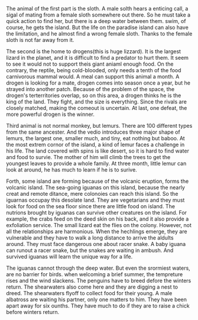 
<BlogInfo id="1077" title="1.15 托福生物背景学习Island" author="小格" pv=0 read_times=0 pre_cost_time="132" category="课外" tag_list="['']" create_time="2023.01.15 23:33:56.843186" update_time="2023.01.16 21:39:41" />



The animal of the first part is the sloth. A male solth hears a enticing call,
a sigal of mating from a female sloth somewhere out there. So he must take a
quick action to find her, but there is a deep water between them. swim, of
course, he gets the island. But the life on the paradise island can also have
the limitation, and he almost find a wrong female sloth. Thanks to the female
sloth is not far away from it.

The second is the home to drogens(this is huge lizzard). It is the largest
lizard in the planet, and it is difficult to find a predator to hurt them. It
seem to see it would not to support theis giant aniaml enough food. On the
contrary, the reptile, being cold-blooded, only needs a tenth of the food
carnivorous mammal would. A meal can support this animal a month. A drogen is
looking for a mate, drogen comes into season once a year, but he strayed into
another patch. Because of the problem of the space, the drogen's
terterritories overlap, so on this area, a drogen thinks he is the king of the
land. They fight, and the size is everything. Since the rivals are closely
matched, making the comeout is uncertain. At last, one defeat, the more
powerful drogen is the winner.

Third animal is not normal monkey, but lemurs. There are 100 different types
from the same ancester. And the vedio introduces three major shape of lemurs,
the largest one, smaller much, and tiny, eat nothing but baboo. At the most
extrem cornor of the island, a kind of lemur faces a challenge in his life.
The land covered with spins is like desert, so it is hard to find water and
food to survie. The mother of him will climb the trees to get the youngest
leaves to provide a whole family. At three month, little lemur can look at
around, he has much to learn if he is to surive.

Forth, some island are forming because of the volcanic eruption, forms the
volcanic island. The sea-going iguanas on this island, because the nearly
creat and remote ditance, mere colonoies can reach this island. So the
iguarnas occupay this desolate land. They are vegetarians and they must look
for food on the sea floor since there are little food on island. The nutrions
brought by iguanas can survive other creatures on the island. For example, the
crabs feed on the deed skin on his back, and it also provide a exfoliation
service. The small lizard eat the flies on the colony. However, not all the
relationships are  harmonious. When the hechlings emerge, they are vulnerable
and they have to walk a long distance to arrive the aldults around. They must
face dangerous one about racer snake. A baby iguana can runout a racer snake,
but the snakes are waiting in ambush. And survived iguanas will learn the
unique way for a life.

The iguanas cannot through the deep water. But even the srormiest waters, are
no barrier for birds. when welcoming a brief summer, the tempreture rises and
the wind slackens. The penguins have to breed defore the winters return. The
shearwaters also come here and they are digging a nest to dreed. The
shearwaters flyoff to collect food for their young. A male albatross are
waiting his partner, only one matters to him. They have been apart away for
six ounths. They have much to do if they are to raise a chick before winters
return.


